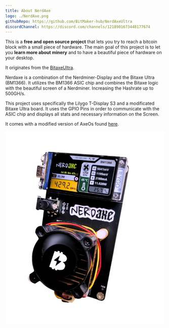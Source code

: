 ```yaml
---
title: About NerdAxe
logo: ./NerdAxe.png
githubRepo: https://github.com/BitMaker-hub/NerdAxeUltra
discordChannel: https://discord.com/channels/1218901673448177674
---
```


This is a **free and open source project** that lets you try to reach a bitcoin block with a small piece of hardware.
The main goal of this project is to let you **learn more about minery** and to have a beautiful piece of hardware on your desktop.

It originates from the [BitaxeUltra](https://github.com/skot/bitaxe).

Nerdaxe is a combination of the Nerdminer-Display and the Bitaxe Ultra (BM1366). It utilizes the BM1366 ASIC chip and combines the Bitaxe logic with the beautiful screen of a Nerdminer. Increasing the Hashrate up to 500GH/s.

This project uses specifically the Lilygo T-Display S3 and a modificated Bitaxe Ultra board. It uses the GPIO Pins in order to communicate with the ASIC chip and displays all stats and necessary information on the Screen.

It comes with a modified version of AxeOs found [here](https://github.com/BitMaker-hub/ESP-Miner-NerdAxe).

![NerdAxe](./NerdAxe1.png)
